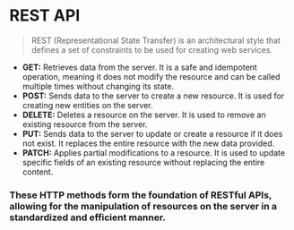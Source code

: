 # REST API

> REST (Representational State Transfer) is an architectural style that defines a set of constraints to be used for creating web services.

- **GET:** Retrieves data from the server. It is a safe and idempotent operation, meaning it does not modify the resource and can be called multiple times without changing its state.
- **POST:** Sends data to the server to create a new resource. It is used for creating new entities on the server.
- **DELETE:** Deletes a resource on the server. It is used to remove an existing resource from the server.
- **PUT:** Sends data to the server to update or create a resource if it does not exist. It replaces the entire resource with the new data provided.
- **PATCH:** Applies partial modifications to a resource. It is used to update specific fields of an existing resource without replacing the entire content.

### These HTTP methods form the foundation of RESTful APIs, allowing for the manipulation of resources on the server in a standardized and efficient manner.
